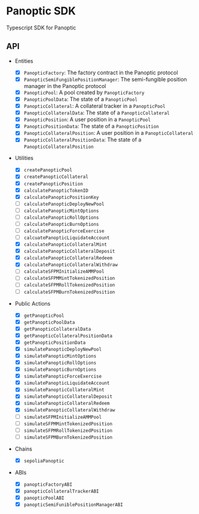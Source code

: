 # Panoptic SDK

Typescript SDK for Panoptic

## API

- Entities

  - [x] `PanopticFactory`: The factory contract in the Panoptic protocol
  - [x] `PanopticSemiFungiblePositionManager`: The semi-fungible position manager in the Panoptic protocol
  - [x] `PanopticPool`: A pool created by `PanopticFactory`
  - [x] `PanopticPoolData`: The state of a `PanopticPool`
  - [x] `PanopticCollateral`: A collateral tracker in a `PanopticPool`
  - [x] `PanopticCollateralData`: The state of a `PanopticCollateral`
  - [x] `PanopticPosition`: A user position in a `PanopticPool`
  - [x] `PanopticPositionData`: The state of a `PanopticPosition`
  - [x] `PanopticCollateralPosition`: A user position in a `PanopticCollateral`
  - [x] `PanopticCollateralPositionData`: The state of a `PanopticCollateralPosition`

- Utilities

  - [x] `createPanopticPool`
  - [x] `createPanopticCollateral`
  - [x] `createPanopticPosition`
  - [x] `calculatePanopticTokenID`
  - [x] `calculatePanopticPositionKey`
  - [ ] `calculatePanopticDeployNewPool`
  - [ ] `calculatePanopticMintOptions`
  - [ ] `calculatePanopticRollOptions`
  - [ ] `calculatePanopticBurnOptions`
  - [ ] `calculatePanopticForceExercise`
  - [ ] `calcuatePanopticLiquidateAccount`
  - [x] `calculatePanopticCollateralMint`
  - [x] `calculatePanopticCollateralDeposit`
  - [x] `calculatePanopticCollateralRedeem`
  - [x] `calculatePanopticCollateralWithdraw`
  - [ ] `calculateSFPMInitializeAMMPool`
  - [ ] `calculateSFPMMintTokenizedPosition`
  - [ ] `calculateSFPMRollTokenizedPosition`
  - [ ] `calculateSFPMBurnTokenizedPosition`

- Public Actions

  - [x] `getPanopticPool`
  - [x] `getPanopticPoolData`
  - [x] `getPanopticCollateralData`
  - [x] `getPanopticCollateralPositionData`
  - [x] `getPanopticPositionData`
  - [x] `simulatePanopticDeployNewPool`
  - [x] `simulatePanopticMintOptions`
  - [x] `simulatePanopticRollOptions`
  - [x] `simulatePanopticBurnOptions`
  - [x] `simulatePanopticForceExercise`
  - [x] `simulatePanopticLiquidateAccount`
  - [x] `simulatePanopticCollateralMint`
  - [x] `simulatePanopticCollateralDeposit`
  - [x] `simulatePanopticCollateralRedeem`
  - [x] `simulatePanopticCollateralWithdraw`
  - [ ] `simulateSFPMInitializeAMMPool`
  - [ ] `simulateSFPMMintTokenizedPosition`
  - [ ] `simulateSFPMRollTokenizedPosition`
  - [ ] `simulateSFPMBurnTokenizedPosition`

- Chains

  - [x] `sepoliaPanoptic`

- ABIs

  - [x] `panopticFactoryABI`
  - [x] `panopticCollateralTrackerABI`
  - [x] `panopticPoolABI`
  - [x] `panopticSemiFuniblePositionManagerABI`
